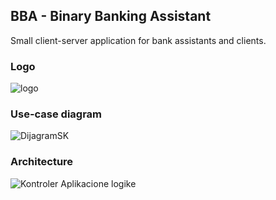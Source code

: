 ## BBA - Binary Banking Assistant

Small client-server application for bank assistants and clients.

### Logo

![logo](https://user-images.githubusercontent.com/17787973/57099331-7f136480-6d1c-11e9-982a-306c4552263f.png)

### Use-case diagram

![DijagramSK](https://user-images.githubusercontent.com/17787973/57099340-8470af00-6d1c-11e9-99ed-78e051ef4491.png)

### Architecture 

![Kontroler Aplikacione logike](https://user-images.githubusercontent.com/17787973/57099365-92becb00-6d1c-11e9-8f22-897f6536445e.png)
